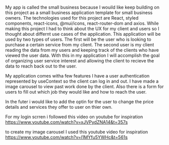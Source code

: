 My app is called the small business because I wouild like keep building on this project as a small business application template for small business owners. The technologies used for this project are React, styled components, react-icons, @mui/icons, react-router-dom and axios. While making this project I had to think about the UX for my client and users so I thought about differnt use cases of the application. This application will be used by two types of users. The first will be the user who is looking to purchase a certain service from my client. The second user is my client reading the data from my users and keeping track of the clients who have viewed the user data. With this in my application I will accomplish the goal of organizing user service interest and allowing the client to recieve the data to reach back out to the user.

My application comes witha few features I have a user authentication represented by useContext so the client can log in and out. I have made a image carousel to view past work done by the client. Also there is a form for users to fill out which job they would like and how to reach the user.

In the futer i would like to add the optin for the user to change the price details and services they offer to user on thier own.

For my login scrren i followed this video on youtube for inspiration https://www.youtube.com/watch?v=xJVPydZNA14&t=357s

to create my image carousel I used this youtube video for inspiration
https://www.youtube.com/watch?v=l1MYfu5YWHc&t=561s
